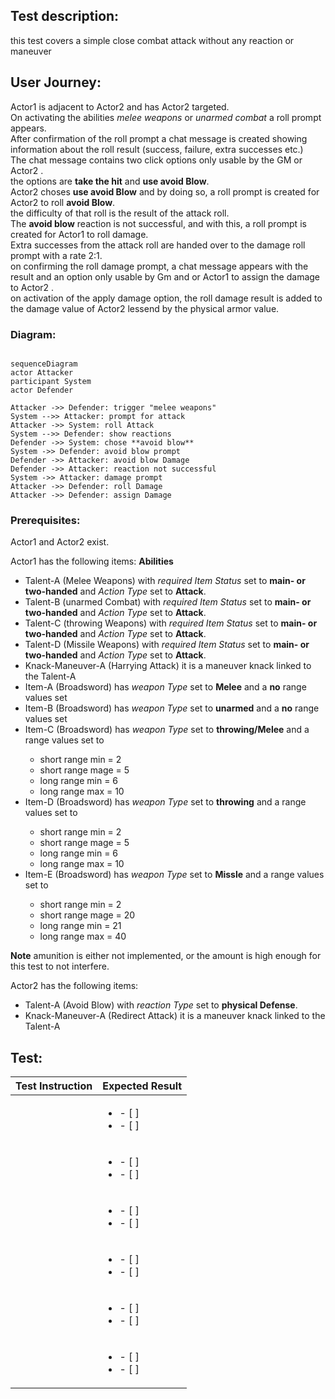 ## Test description:

this test covers a simple close combat attack without any reaction or maneuver

## User Journey:

Actor1 <ACTOR1> is adjacent to Actor2 <ACTOR2> and has Actor2 <ACTOR2> targeted. <br>
On activating the abilities *melee weapons* or *unarmed combat* a roll prompt appears.<br>
After confirmation of the roll prompt a chat message is created showing information about the roll result (success, failure, extra successes etc.)<br>
The chat message contains two click options only usable by the GM or Actor2 <ACTOR2>.<br>
the options are **take the hit** and **use avoid Blow**.<br>
Actor2 <ACTOR2> choses **use avoid Blow** and by doing so, a roll prompt is created for Actor2 <ACTOR2> to roll **avoid Blow**.<br>
the difficulty of that roll is the result of the attack roll.<br>
The **avoid blow** reaction is not successful, and with this, a roll prompt is created for Actor1 <ACTOR1> to roll damage.<br>
Extra successes from the attack roll are handed over to the damage roll prompt with a rate 2:1.<br>
on confirming the roll damage prompt, a chat message appears with the result and an option only usable by Gm and or Actor1 <ACTOR1> to assign the damage to Actor2 <ACTOR2>.<br>
on activation of the apply damage option, the roll damage result is added to the damage value of Actor2 <ACTOR2> lessend by the physical armor value.<br>

### Diagram:

```mermaid

sequenceDiagram
actor Attacker
participant System
actor Defender

Attacker ->> Defender: trigger "melee weapons"
System -->> Attacker: prompt for attack
Attacker ->> System: roll Attack
System -->> Defender: show reactions
Defender ->> System: chose **avoid blow**
System ->> Defender: avoid blow prompt
Defender ->> Attacker: avoid blow Damage
Defender ->> Attacker: reaction not successful
System ->> Attacker: damage prompt
Attacker ->> Defender: roll Damage
Attacker ->> Defender: assign Damage
```

### Prerequisites:

Actor1 <ACTOR1> and Actor2 <ACTOR2> exist.

Actor1 <ACTOR1> has the following items:
**Abilities**
* Talent-A <TALENT-A> (Melee Weapons) with *required Item Status* set to **main- or two-handed** and *Action Type* set to **Attack**.  
* Talent-B <TALENT-B> (unarmed Combat) with *required Item Status* set to **main- or two-handed** and *Action Type* set to **Attack**.
* Talent-C <TALENT-C> (throwing Weapons) with *required Item Status* set to **main- or two-handed** and *Action Type* set to **Attack**.
* Talent-D <TALENT-D> (Missile Weapons) with *required Item Status* set to **main- or two-handed** and *Action Type* set to **Attack**.
* Knack-Maneuver-A <KNACK-MANEUVER-A> (Harrying Attack) it is a maneuver knack linked to the Talent-A <TALENT-A>
* Item-A <ITEM-A> (Broadsword) has *weapon Type* set to **Melee** and a **no** range values set 
* Item-B <ITEM-B> (Broadsword) has *weapon Type* set to **unarmed** and a **no** range values set 
* Item-C <ITEM-C> (Broadsword) has *weapon Type* set to **throwing/Melee** and a range values set to
  * short range min = 2
  * short range mage = 5
  * long range min = 6
  * long range max = 10
* Item-D <ITEM-D> (Broadsword) has *weapon Type* set to **throwing** and a range values set to
  * short range min = 2
  * short range mage = 5
  * long range min = 6
  * long range max = 10
* Item-E <ITEM-E> (Broadsword) has *weapon Type* set to **Missle** and a range values set to
  * short range min = 2
  * short range mage = 20
  * long range min = 21
  * long range max = 40

**Note** amunition is either not implemented, or the amount is high enough for this test to not interfere.

Actor2 <ACTOR2> has the following items:
* Talent-A <TALENT-A> (Avoid Blow) with *reaction Type* set to **physical Defense**.
* Knack-Maneuver-A <KNACK-MANEUVER-A> (Redirect Attack) it is a maneuver knack linked to the Talent-A <TALENT-A>

## Test:

| Test Instruction  | Expected Result  |
|---|---|
|   | <ul><li>- [ ] </li> <li>- [ ] </li></ul> |
|   | <ul><li>- [ ] </li> <li>- [ ] </li></ul> |
|   | <ul><li>- [ ] </li> <li>- [ ] </li></ul> |
|   | <ul><li>- [ ] </li> <li>- [ ] </li></ul> |
|   | <ul><li>- [ ] </li> <li>- [ ] </li></ul> |
|   | <ul><li>- [ ] </li> <li>- [ ] </li></ul> |
